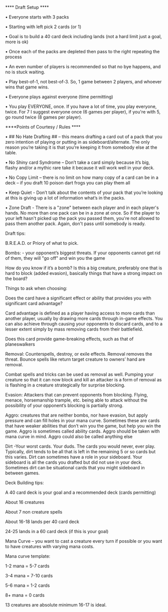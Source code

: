 **** Draft Setup ****

•	Everyone starts with 3 packs

•	Starting with left pick 2 cards (or 1)

•	Goal is to build a 40 card deck including lands (not a hard limit just a goal, more is ok)

•	Once each of the packs are depleted then pass to the right repeating the process

•	An even number of players is recommended so that no bye happens, and no is stuck waiting.

•	Play best-of-1, not best-of-3. So, 1 game between 2 players, and whoever wins that game wins.

•	Everyone plays against everyone (time permitting)

•	You play EVERYONE, once. If you have a lot of time, you play everyone, twice. For 7 I suggest everyone once (6 games per player), if you're with 5, go round twice (8 games per player).

****Points of Courtesy / Rules ****

•	## No Hate Drafting ## – this means drafting a card out of a pack that you zero intention of playing or putting in as sideboard/alternate. The only reason you’re taking it is that you’re keeping it from somebody else at the table. 

•	No Shiny card Syndrome – Don’t take a card simply because it’s big, flashy and/or a mythic rare take it because it will work well in your deck. 

•	No Copy Limit – there is no limit on how many copy of a card can be in a deck – if you draft 10 poison dart frogs you can play them all

•	Keep Quiet - Don’t talk about the contents of your pack that you’re looking at this is giving up a lot of information what’s in the packs.

•	Zone Draft - There is a "zone" between each player and in each player's hands. No more than one pack can be in a zone at once. So if the player to your left hasn't picked up the pack you passed them, you're not allowed to pass them another pack. Again, don't pass 
until somebody is ready.

Draft tips:

B.R.E.A.D. or Priory of what to pick.

Bombs: - your opponent’s biggest threats. If your opponents cannot get rid of them, they will "go off" and win you the game

How do you know if it’s a bomb? Is this a big creature, preferably one that is hard to block (added evasion), basically things that have a strong impact on the board?

Things to ask when choosing:

Does the card have a significant effect or ability that provides you with significant card advantage? 

Card advantage is defined as a player having access to more cards than another player, usually by drawing more cards through in-game effects. You can also achieve through causing your opponents to discard cards, and to a lesser extent simply by mass removing cards from 
their battlefield. 

Does this card provide game-breaking effects, such as that of planeswalkers



Removal: Counterspells, destroy, or exile effects. Removal removes the threat. Bounce spells like return target creature to owners’ hand are removal.

Combat spells and tricks can be used as removal as well. Pumping your creature so that it can now block and kill an attacker is a form of removal as is flashing in a creature strategically for surprise blocking. 

Evasion: Attackers that can prevent opponents from blocking. Flying, menace, horsemanship trample, etc. being able to attack without the possibility of your opponent’s blocking is partially strong. 

Aggro: creatures that are neither bombs, nor have evasion, but apply pressure and can fill holes in your mana curve. Sometimes these are cards that have weaker abilities that don’t win you the game, but help you win the game. Aggro is sometimes called ability cards. 
Aggro should be taken with mana curve in mind. Aggro could also be called anything else

Dirt -Your worst cards. Your duds. The cards you would never, ever play. Typically, dirt tends to be all that is left in the remaining 5 or so cards but this varies. Dirt can sometimes have a role in your sideboard. Your sideboard is all the cards you drafted but did 
not use in your deck.  Sometimes dirt can be situational cards that you might sideboard in between games. 



Deck Building tips:

A 40 card deck is your goal and a recommended deck (cards permitting)

About 16 creatures

About 7 non creature spells

About 16-18 lands per 40 card deck

24-25 lands in a 60 card deck (if this is your goal)



Mana Curve – you want to cast a creature every turn if possible or you want to have creatures with varying mana costs. 

Mana curve template:

1-2 mana = 5-7 cards

3-4 mana = 7-10 cards

5-6 mana = 1-2 cards

8+ mana = 0 cards

13 creatures are absolute minimum 16-17 is ideal.
